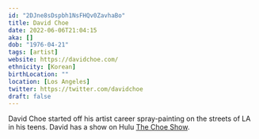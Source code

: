 ```yaml
---
id: "2DJne8sDspbh1NsFHQv0ZavhaBo"
title: David Choe
date: 2022-06-06T21:04:15
aka: []
dob: "1976-04-21"
tags: [artist]
website: https://davidchoe.com/
ethnicity: [Korean]
birthLocation: ""
location: [Los Angeles]
twitter: https://twitter.com/davidchoe
draft: false
---
```


David Choe started off his artist career spray-painting on the streets of LA in
his teens. David has a show on Hulu
[The Choe Show](https://www.hulu.com/series/the-choe-show-c964e5f4-ab76-429d-8ed5-a0cf5db56cf2).
